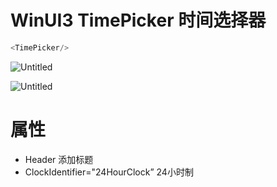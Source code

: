 # WinUI3 TimePicker 时间选择器

```csharp
<TimePicker/>
```

![Untitled](WinUI3%20TimePicker%20%E6%97%B6%E9%97%B4%E9%80%89%E6%8B%A9%E5%99%A8%20791b8219979e4a35b088d7a32e99f8ee/Untitled.png)

![Untitled](WinUI3%20TimePicker%20%E6%97%B6%E9%97%B4%E9%80%89%E6%8B%A9%E5%99%A8%20791b8219979e4a35b088d7a32e99f8ee/Untitled%201.png)

# 属性

- Header 添加标题
- ClockIdentifier="24HourClock”  24小时制

